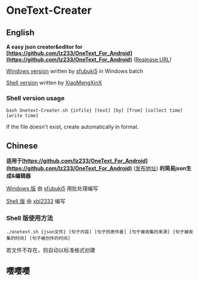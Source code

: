 # OneText-Creater
## English
**A easy json creater&editor for [https://github.com/lz233/OneText_For_Android](https://github.com/lz233/OneText_For_Android)** ([Realease URL](https://coolapk.com/apk/com.lz233.onetext))

[Windows version](https://github.com/sfubuki5/OTCreater) written by [sfubuki5](https://github.com/sfubuki5/) in Windows batch

[Shell version](https://github.com/xbl233/OneText-Creater) written by [XiaoMengXinX](https://github.com/XiaoMengXinX)

### Shell version usage

``bash Onetext-Creater.sh {infile} [text] [by] [from] [collect time] [write time]``

If the file doesn't exist, create automatically in format.

## Chinese
**适用于[https://github.com/lz233/OneText_For_Android](https://github.com/lz233/OneText_For_Android)** ([发布地址](https://coolapk.com/apk/com.lz233.onetext)) **的简易json生成&编辑器** 

[Windows 版](https://github.com/sfubuki5/OTCreater) 由 [sfubuki5](https://github.com/sfubuki5/) 用批处理编写

[Shell 版](https://github.com/xbl233/OneText-Creater) 由 [xbl2333](https://github.com/xbl233) 编写

### Shell 版使用方法

``./onetext.sh {json文件} [句子内容] [句子的原作者] [句子被收集的来源] [句子被收集的时间] [句子被创作的时间]``

若文件不存在，则自动以标准格式创建

## 嘤嘤嘤
